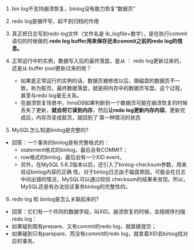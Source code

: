 1. bin log不支持崩溃恢复，binlog没有能力恢复“数据页”
2. redo log是循环写，起不到归档的作用
3. 真正把日志写到redo log文件（文件名是 ib_logfile+数字），是在执行commit语句的时候做的.**redo log buffer用来保存还未commit之前的redo log的信息。**
4. 正常运行中的实例，数据写入后的最终落盘，是从 ： redo log更新过来的，还是从 buffer pool更新过来的呢？
    - 如果是正常运行的实例的话，数据页被修改以后，跟磁盘的数据页不一致，称为脏页。最终数据落盘，就是把内存中的数据页写盘。这个过程，甚至与redo log毫无关系。
    - 在崩溃恢复场景中，InnoDB如果判断到一个数据页可能在崩溃恢复的时候丢失了更新，**就会将它读到内存**，然后**让redo log更新内存内容**。更新完成后，内存页变成脏页，就回到了 第一种情况的状态

5. MySQL怎么知道binlog是完整的?
- 回答：一个事务的binlog是有完整格式的： 
  - statement格式的binlog，最后会有COMMIT； 
  - row格式的binlog，最后会有一个XID event。 
  - 另外，在MySQL 5.6.2版本以后，还引入了binlog-checksum参数，用来验证binlog内容的正确 性。对于binlog日志由于磁盘原因，可能会在日志中间出错的情况，MySQL可以通过校验
    checksum的结果来发现。所以，MySQL还是有办法验证事务binlog的完整性的。

6. redo log 和 binlog是怎么关联起来的?
- 回答：它们有一个共同的数据字段，叫XID。崩溃恢复的时候，会按顺序扫描redo log： 
- 如果碰到既有prepare、又有commit的redo log，就直接提交； 
- 如果碰到只有parepare、而没有commit的redo log，就拿着XID去binlog找对应的事务。

